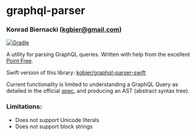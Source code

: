 # graphql-parser
### Konrad Biernacki (<kgbier@gmail.com>)

[![Gradle](https://github.com/kgbier/graphql-parser-kotlin/actions/workflows/gradle.yml/badge.svg)](https://github.com/kgbier/graphql-parser-kotlin/actions/workflows/gradle.yml)

A utility for parsing GraphQL queries. Written with help from the excellent 
[Point·Free](https://www.pointfree.co/collections/parsing).

Swift version of this library: [kgbier/graphql-parser-swift](https://github.com/kgbier/graphql-parser-swift)

Current functionality is limited to understanding a GraphQL Query as detailed in the
official [spec](https://spec.graphql.org/June2018/), and producing an AST (abstract syntax tree).

### Limitations:
- Does not support Unicode literals
- Does not support block strings
